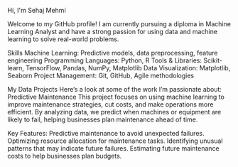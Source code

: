 Hi, I'm Sehaj Mehmi 

Welcome to my GitHub profile! I am currently pursuing a diploma in Machine Learning Analyst and have a strong passion for using data and machine learning to solve real-world problems.

Skills
Machine Learning: Predictive models, data preprocessing, feature engineering
Programming Languages: Python, R
Tools & Libraries: Scikit-learn, TensorFlow, Pandas, NumPy, Matplotlib
Data Visualization: Matplotlib, Seaborn
Project Management: Git, GitHub, Agile methodologies

My Data Projects
Here’s a look at some of the work I’m passionate about:
Predictive Maintenance
This project focuses on using machine learning to improve maintenance strategies, cut costs, and make operations more efficient. By analyzing data, we predict when machines or equipment are likely to fail, helping businesses plan maintenance ahead of time.

Key Features:
Predictive maintenance to avoid unexpected failures.
Optimizing resource allocation for maintenance tasks.
Identifying unusual patterns that may indicate future failures.
Estimating future maintenance costs to help businesses plan budgets.
